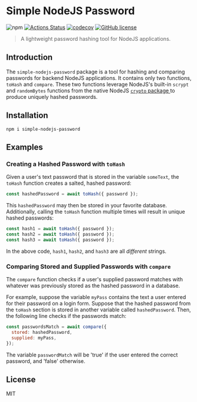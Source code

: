 # Simple NodeJS Password

![npm](https://img.shields.io/npm/v/simple-nodejs-password?style=flat-square)
[![Actions Status](https://github.com/JessieFrance/simple-nodejs-password/workflows/Build%20and%20Test/badge.svg)](https://github.com/JessieFrance/simple-nodejs-password/actions)
[![codecov](https://codecov.io/gh/JessieFrance/simple-nodejs-password/branch/main/graph/badge.svg)](https://codecov.io/gh/JessieFrance/simple-nodejs-password)
[![GitHub license](https://img.shields.io/github/license/JessieFrance/simple-nodejs-password?style=flat-square)](https://github.com/JessieFrance/simple-nodejs-password/blob/main/LICENSE)

> A lightweight password hashing tool for NodeJS applications.

## Introduction

The `simple-nodejs-password` package is a tool for hashing and comparing passwords for backend NodeJS applications. It contains only two functions, `toHash` and `compare`. These two functions leverage
NodeJS's built-in `scrypt` and `randomBytes` functions from the native NodeJS [`crypto` package ](https://nodejs.org/api/crypto.html) to produce uniquely hashed passwords.

## Installation

    npm i simple-nodejs-password

## Examples

### Creating a Hashed Password with `toHash`

Given a user's text password that is stored in the variable `someText`, the `toHash` function creates a salted, hashed password:

```javascript
const hashedPassword = await toHash({ password });
```

This `hashedPassword` may then be stored in your favorite database. Additionally, calling the `toHash` function multiple times will result in unique hashed passwords:

```javascript
const hash1 = await toHash({ password });
const hash2 = await toHash({ password });
const hash3 = await toHash({ password });
```

In the above code, `hash1`, `hash2`, and `hash3` are all _different_ strings.

### Comparing Stored and Supplied Passwords with `compare`

The `compare` function checks if a user's supplied password matches with whatever was previously stored as the hashed password in a database.

For example, suppose the variable `myPass` contains the text a user entered for their password on a login form. Suppose that the hashed password from the `toHash` section is stored in another variable called `hashedPassword`. Then, the following line checks if the passwords match:

```javascript
const passwordsMatch = await compare({
  stored: hashedPassword,
  supplied: myPass,
});
```

The variable `passwordMatch` will be 'true' if the user entered the correct password, and 'false' otherwise.

## License

MIT
